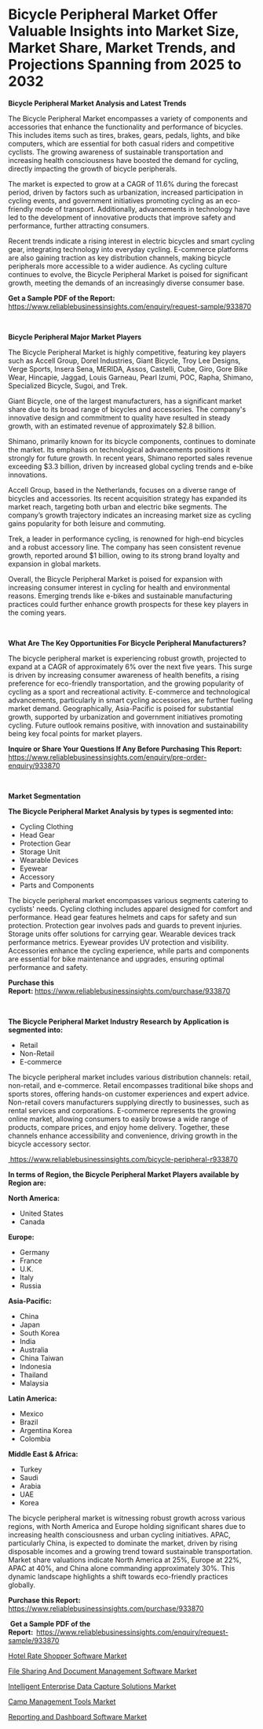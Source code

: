 <p><h1>Bicycle Peripheral Market Offer Valuable Insights into Market Size, Market Share, Market Trends, and Projections Spanning from 2025 to 2032</h1></p><p><strong>Bicycle Peripheral Market Analysis and Latest Trends</strong></p>
<p><p>The Bicycle Peripheral Market encompasses a variety of components and accessories that enhance the functionality and performance of bicycles. This includes items such as tires, brakes, gears, pedals, lights, and bike computers, which are essential for both casual riders and competitive cyclists. The growing awareness of sustainable transportation and increasing health consciousness have boosted the demand for cycling, directly impacting the growth of bicycle peripherals.</p><p>The market is expected to grow at a CAGR of 11.6% during the forecast period, driven by factors such as urbanization, increased participation in cycling events, and government initiatives promoting cycling as an eco-friendly mode of transport. Additionally, advancements in technology have led to the development of innovative products that improve safety and performance, further attracting consumers.</p><p>Recent trends indicate a rising interest in electric bicycles and smart cycling gear, integrating technology into everyday cycling. E-commerce platforms are also gaining traction as key distribution channels, making bicycle peripherals more accessible to a wider audience. As cycling culture continues to evolve, the Bicycle Peripheral Market is poised for significant growth, meeting the demands of an increasingly diverse consumer base.</p></p>
<p><strong>Get a Sample PDF of the Report:&nbsp;</strong> <a href="https://www.reliablebusinessinsights.com/enquiry/request-sample/933870?utm_campaign=950&utm_medium=2&utm_source=Github&utm_content=ia&utm_term=07032025&utm_id=bicycle-peripheral">https://www.reliablebusinessinsights.com/enquiry/request-sample/933870</a></p>
<p>&nbsp;</p>
<p><strong>Bicycle Peripheral Major Market Players</strong></p>
<p><p>The Bicycle Peripheral Market is highly competitive, featuring key players such as Accell Group, Dorel Industries, Giant Bicycle, Troy Lee Designs, Verge Sports, Insera Sena, MERIDA, Assos, Castelli, Cube, Giro, Gore Bike Wear, Hincapie, Jaggad, Louis Garneau, Pearl Izumi, POC, Rapha, Shimano, Specialized Bicycle, Sugoi, and Trek.</p><p>Giant Bicycle, one of the largest manufacturers, has a significant market share due to its broad range of bicycles and accessories. The company's innovative design and commitment to quality have resulted in steady growth, with an estimated revenue of approximately $2.8 billion. </p><p>Shimano, primarily known for its bicycle components, continues to dominate the market. Its emphasis on technological advancements positions it strongly for future growth. In recent years, Shimano reported sales revenue exceeding $3.3 billion, driven by increased global cycling trends and e-bike innovations.</p><p>Accell Group, based in the Netherlands, focuses on a diverse range of bicycles and accessories. Its recent acquisition strategy has expanded its market reach, targeting both urban and electric bike segments. The company’s growth trajectory indicates an increasing market size as cycling gains popularity for both leisure and commuting.</p><p>Trek, a leader in performance cycling, is renowned for high-end bicycles and a robust accessory line. The company has seen consistent revenue growth, reported around $1 billion, owing to its strong brand loyalty and expansion in global markets.</p><p>Overall, the Bicycle Peripheral Market is poised for expansion with increasing consumer interest in cycling for health and environmental reasons. Emerging trends like e-bikes and sustainable manufacturing practices could further enhance growth prospects for these key players in the coming years.</p></p>
<p>&nbsp;</p>
<p><strong>What Are The Key Opportunities For Bicycle Peripheral Manufacturers?</strong></p>
<p><p>The bicycle peripheral market is experiencing robust growth, projected to expand at a CAGR of approximately 6% over the next five years. This surge is driven by increasing consumer awareness of health benefits, a rising preference for eco-friendly transportation, and the growing popularity of cycling as a sport and recreational activity. E-commerce and technological advancements, particularly in smart cycling accessories, are further fueling market demand. Geographically, Asia-Pacific is poised for substantial growth, supported by urbanization and government initiatives promoting cycling. Future outlook remains positive, with innovation and sustainability being key focal points for market players.</p></p>
<p><strong>Inquire or Share Your Questions If Any Before Purchasing This Report:</strong> <a href="https://www.reliablebusinessinsights.com/enquiry/pre-order-enquiry/933870?utm_campaign=950&utm_medium=2&utm_source=Github&utm_content=ia&utm_term=07032025&utm_id=bicycle-peripheral">https://www.reliablebusinessinsights.com/enquiry/pre-order-enquiry/933870</a></p>
<p>&nbsp;</p>
<p><strong>Market Segmentation</strong></p>
<p><strong>The Bicycle Peripheral Market Analysis by types is segmented into:</strong></p>
<p><ul><li>Cycling Clothing</li><li>Head Gear</li><li>Protection Gear</li><li>Storage Unit</li><li>Wearable Devices</li><li>Eyewear</li><li>Accessory</li><li>Parts and Components</li></ul></p>
<p><p>The bicycle peripheral market encompasses various segments catering to cyclists' needs. Cycling clothing includes apparel designed for comfort and performance. Head gear features helmets and caps for safety and sun protection. Protection gear involves pads and guards to prevent injuries. Storage units offer solutions for carrying gear. Wearable devices track performance metrics. Eyewear provides UV protection and visibility. Accessories enhance the cycling experience, while parts and components are essential for bike maintenance and upgrades, ensuring optimal performance and safety.</p></p>
<p><strong>Purchase this Report:&nbsp;</strong><a href="https://www.reliablebusinessinsights.com/purchase/933870?utm_campaign=950&utm_medium=2&utm_source=Github&utm_content=ia&utm_term=07032025&utm_id=bicycle-peripheral">https://www.reliablebusinessinsights.com/purchase/933870</a></p>
<p>&nbsp;</p>
<p><strong>The Bicycle Peripheral Market Industry Research by Application is segmented into:</strong></p>
<p><ul><li>Retail</li><li>Non-Retail</li><li>E-commerce</li></ul></p>
<p><p>The bicycle peripheral market includes various distribution channels: retail, non-retail, and e-commerce. Retail encompasses traditional bike shops and sports stores, offering hands-on customer experiences and expert advice. Non-retail covers manufacturers supplying directly to businesses, such as rental services and corporations. E-commerce represents the growing online market, allowing consumers to easily browse a wide range of products, compare prices, and enjoy home delivery. Together, these channels enhance accessibility and convenience, driving growth in the bicycle accessory sector.</p></p>
<p><a href="https://www.reliablebusinessinsights.com/bicycle-peripheral-r933870?utm_campaign=950&utm_medium=2&utm_source=Github&utm_content=ia&utm_term=07032025&utm_id=bicycle-peripheral">&nbsp;https://www.reliablebusinessinsights.com/bicycle-peripheral-r933870</a></p>
<p><strong>In terms of Region, the Bicycle Peripheral Market Players available by Region are:</strong></p>
<p>
    <p> <strong> North America: </strong>
        <ul>
            <li>United States</li>
            <li>Canada</li>
        </ul>
        </p> 
    <p> <strong> Europe: </strong>
        <ul>
            <li>Germany</li>
            <li>France</li>
            <li>U.K.</li>
            <li>Italy</li>
            <li>Russia</li>
        </ul>
        </p> 
    <p> <strong> Asia-Pacific: </strong>
        <ul>
            <li>China</li>
            <li>Japan</li>
            <li>South Korea</li>
            <li>India</li>
            <li>Australia</li>
            <li>China Taiwan</li>
            <li>Indonesia</li>
            <li>Thailand</li>
            <li>Malaysia</li>
        </ul>
        </p> 
    <p> <strong> Latin America: </strong>
        <ul>
            <li>Mexico</li>
            <li>Brazil</li>
            <li>Argentina Korea</li>
            <li>Colombia</li>
        </ul>
        </p> 
    <p> <strong> Middle East & Africa: </strong>
        <ul>
            <li>Turkey</li>
            <li>Saudi</li>
            <li>Arabia</li>
            <li>UAE</li>
            <li>Korea</li>
        </ul>
    </p>
    </p>
<p><p>The bicycle peripheral market is witnessing robust growth across various regions, with North America and Europe holding significant shares due to increasing health consciousness and urban cycling initiatives. APAC, particularly China, is expected to dominate the market, driven by rising disposable incomes and a growing trend toward sustainable transportation. Market share valuations indicate North America at 25%, Europe at 22%, APAC at 40%, and China alone commanding approximately 30%. This dynamic landscape highlights a shift towards eco-friendly practices globally.</p></p>
<p><strong>Purchase this Report: </strong><a href="https://www.reliablebusinessinsights.com/purchase/933870?utm_campaign=950&utm_medium=2&utm_source=Github&utm_content=ia&utm_term=07032025&utm_id=bicycle-peripheral">https://www.reliablebusinessinsights.com/purchase/933870</a></p>
<p>&nbsp;<strong>Get a Sample PDF of the Report:&nbsp;&nbsp;</strong><a href="https://www.reliablebusinessinsights.com/enquiry/request-sample/933870?utm_campaign=950&utm_medium=2&utm_source=Github&utm_content=ia&utm_term=07032025&utm_id=bicycle-peripheral">https://www.reliablebusinessinsights.com/enquiry/request-sample/933870</a></p>
<p><strong></strong></p>
<p><p><a href="https://github.com/ritooesiaba/Market-Research-Report-List-1/blob/main/hotel-rate-shopper-software-market.md?utm_campaign=950&utm_medium=2&utm_source=Github&utm_content=ia&utm_term=07032025&utm_id=bicycle-peripheral">Hotel Rate Shopper Software Market</a></p><p><a href="https://github.com/raaschadonle/Market-Research-Report-List-1/blob/main/file-sharing-and-document-management-software-market.md?utm_campaign=950&utm_medium=2&utm_source=Github&utm_content=ia&utm_term=07032025&utm_id=bicycle-peripheral">File Sharing And Document Management Software Market</a></p><p><a href="https://github.com/palenjeppecd/Market-Research-Report-List-1/blob/main/intelligent-enterprise-data-capture-solutions-market.md?utm_campaign=950&utm_medium=2&utm_source=Github&utm_content=ia&utm_term=07032025&utm_id=bicycle-peripheral">Intelligent Enterprise Data Capture Solutions Market</a></p><p><a href="https://github.com/sawrovpipolo/Market-Research-Report-List-1/blob/main/camp-management-tools-market.md?utm_campaign=950&utm_medium=2&utm_source=Github&utm_content=ia&utm_term=07032025&utm_id=bicycle-peripheral">Camp Management Tools Market</a></p><p><a href="https://github.com/aarajlyre/Market-Research-Report-List-1/blob/main/reporting-and-dashboard-software-market.md?utm_campaign=950&utm_medium=2&utm_source=Github&utm_content=ia&utm_term=07032025&utm_id=bicycle-peripheral">Reporting and Dashboard Software Market</a></p></p>